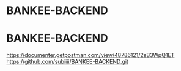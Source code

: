 # BANKEE-BACKEND
# BANKEE-BACKEND
https://documenter.getpostman.com/view/48786121/2sB3WpQ1ET
https://github.com/subiiii/BANKEE-BACKEND.git